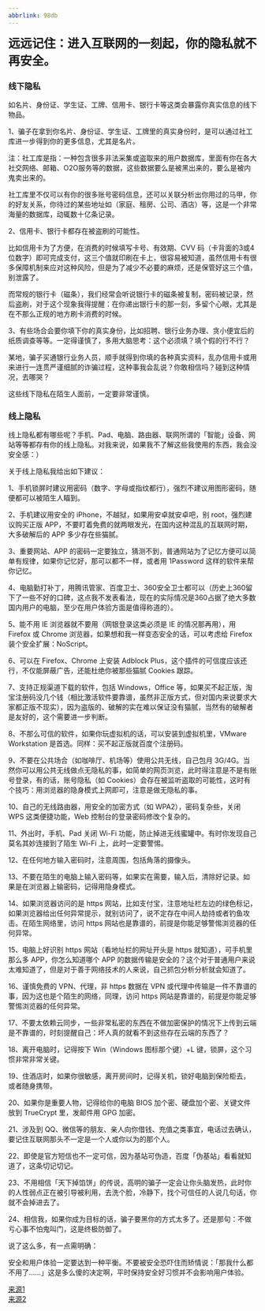 ```yaml
---
abbrlink: 98db
---
```

**<font size=5>远远记住：进入互联网的一刻起，你的隐私就不再安全。</font>**

### 线下隐私

如名片、身份证、学生证、工牌、信用卡、银行卡等这类会暴露你真实信息的线下物品。

1、骗子在拿到你名片、身份证、学生证、工牌里的真实身份时，是可以通过社工库进一步得到你的更多信息，尤其是名片。

注：社工库是指：一种包含很多非法采集或盗取来的用户数据库，里面有你在各大社交网络、邮箱、O2O服务等的数据，这些数据要么是被黑出来的，要么是被内鬼卖出来的。

社工库里不仅可以有你的很多账号密码信息，还可以关联分析出你用过的马甲，你的好友关系，你待过的某些地址如（家庭、租房、公司、酒店）等，这是一个非常海量的数据库，动辄数十亿条记录。

2、信用卡、银行卡都存在被盗刷的可能性。

比如信用卡为了方便，在消费的时候填写卡号、有效期、CVV 码（卡背面的3或4位数字）即可完成支付，这三个值就印刷在卡上，很容易被知道，虽然信用卡有很多保障机制来应对这种风险，但是为了减少不必要的麻烦，还是保管好这三个值，别泄露了。

而常规的银行卡（磁条），我们经常会听说银行卡的磁条被复制，密码被记录，然后盗刷，对于这个现象我得提醒：在你递出银行卡的那一刻，多留个心眼，尤其是在不那么正规的地方刷卡消费的时候。

3、有些场合会要你填下你的真实身份，比如招聘、银行业务办理、贪小便宜后的纸质调查等等。一定得谨慎了，多用大脑思考：这个必须填？填个假的行不行？

某地，骗子买通银行业务人员，顺手就得到你填的各种真实资料，乱办信用卡或用来进行一连贯严谨细腻的诈骗过程，这种事我会乱说？你敢相信吗？碰到这种情况，去哪哭？

这些线下隐私在陌生人面前，一定要非常谨慎。

### 线上隐私

线上隐私都有哪些呢？手机、Pad、电脑、路由器、联网所谓的「智能」设备、网站等等都存有你的线上隐私。对我来说，如果我不了解这些我使用的东西，我会没安全感：）

关于线上隐私我给出如下建议：

1、手机锁屏时建议用密码（数字、字母或指纹都行），强烈不建议用图形密码，随便都可以被陌生人瞄到。

2、手机建议用安全的 iPhone，不越狱，如果用安卓就安卓吧，别 root，强烈建议购买正版 APP，不要盯着免费的就两眼发光，在国内这种混乱的互联网时期，大多破解后的 APP 多少存在些猫腻。

3、重要网站、APP 的密码一定要独立，猜测不到，普通网站为了记忆方便可以简单有规律，如果你记忆好，那可以都不一样，或者用 1Password 这样的软件来帮你记忆。

4、电脑勤打补丁，用腾讯管家、百度卫士、360安全卫士都可以（历史上360留下了一些不好的口碑，这点我不发表看法，现在的实际情况是360占据了绝大多数国内用户的电脑，至少在用户体验方面是值得称道的）。

5、能不用 IE 浏览器就不要用（网银登录这类必须是 IE 的情况那再用），用 Firefox 或 Chrome 浏览器，如果想和我一样变态安全的话，可以考虑给 Firefox 装个安全扩展：NoScript。

6、可以在 Firefox、Chrome 上安装 Adblock Plus，这个插件的可信度应该还行，不仅能屏蔽广告，还能杜绝你被那些猫腻 Cookies 跟踪。

7、支持正规渠道下载的软件，包括 Windows，Office 等，如果买不起正版，淘宝注册码没几个钱（相比激活软件要靠谱，虽然非正版方式，但对国内来说要求大家都正版不现实），因为盗版的、破解的实在难以保证没有猫腻，当然有的破解者是友好的，这个需要进一步判断。

8、不那么可信的软件，如果你玩虚拟机的话，可以安装到虚拟机里，VMware Workstation 是首选。同样：买不起正版就百度个注册码。

9、不要在公共场合（如咖啡厅、机场等）使用公共无线，自己包月 3G/4G。当然你可以用公共无线做点无隐私的事，如简单的网页浏览，此时得注意是不是有账号登录，有的话，账号隐私（如 Cookies）会存在被监听盗取的可能性，这时有个技巧：用浏览器的隐身模式上网即可，注意是做无隐私的事。

10、自己的无线路由器，用安全的加密方式（如 WPA2），密码复杂些，关闭 WPS 这类便捷功能，Web 控制台的登录密码修改个复杂的。

11、外出时，手机、Pad 关闭 Wi-Fi 功能，防止掉进无线蜜罐中。有时你发现自己莫名其妙连接到了陌生 Wi-Fi 上，此时一定要警惕。

12、在任何地方输入密码时，注意周围，包括角落的摄像头。

13、不要在陌生的电脑上输入密码等，如果实在需要，输入后，清除好记录。如果是在浏览器上输密码，记得用隐身模式。

14、如果浏览器访问的是 https 网站，比如支付宝，注意地址栏左边的绿色标记，如果浏览器给出任何异常提示，就别访问了，说不定存在中间人劫持或者钓鱼攻击。在陌生网络里，访问 https 网站也是靠谱的，前提是你能足够警惕浏览器的任何异常。

15、电脑上好识别 https 网站（看地址栏的网址开头是 https 就知道），可手机里那么多 APP，你怎么知道哪个 APP 的数据传输是安全的？这个对于普通用户来说太难知道了，但是对于善于网络技术的人来说，自己抓包分析分析就会知道了。

16、谨慎免费的 VPN、代理，非 https 数据在 VPN 或代理中传输是一件不靠谱的事，因为这也是个陌生的网络，同理，访问 https 网站是靠谱的，前提是你能足够警惕浏览器的任何异常。

17、不要太依赖云同步，一些非常私密的东西在不做加密保护的情况下上传到云端是不靠谱的，时刻提醒自己：坏人真的就看不到这些存在云端的东西了？

18、离开电脑时，记得按下 Win（Windows 图标那个键）+L 键，锁屏，这个习惯非常非常关键。

19、住酒店时，如果你很敏感，离开房间时，记得关机，锁好电脑到保险柜去，或者随身携带。

20、如果你是重要人物，记得给你的电脑 BIOS 加个密、硬盘加个密、关键文件放到 TrueCrypt 里，发邮件用 GPG 加密。

21、涉及到 QQ、微信等的朋友、亲人向你借钱、充值之类事宜，电话过去确认，要记住互联网那头不一定是一个人或你以为的那个人。

22、即使是官方短信也不一定可信，因为基站可伪造，百度「伪基站」看看就知道了，这条切记切记。

23、不用相信「天下掉馅饼」的传说，高明的骗子一定会让你头脑发热，此时你的人性弱点正在被引导被利用，去洗个脸，冷静下，找个可信任的人说几句话，你就不会掉进去了。

24、相信我，如果你成为目标的话，骗子要黑你的方式太多了。还是那句：不做亏心事不怕鬼叫门，这是终极防御了。

说了这么多，有一点需明确：

安全和用户体验一定要达到一种平衡。不要被安全恐吓住而矫情说：「那我什么都不用了……」这是多么傻的决定啊，平时保持安全好习惯并不会影响用户体验。


[来源1](https://evilcos.me/yinsi.html)  
[来源2](https://daily.zhihu.com/story/3033743)